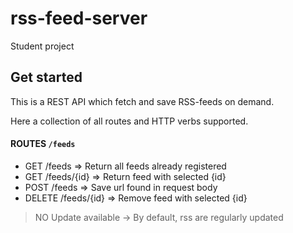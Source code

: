 # rss-feed-server

Student project

## Get started

This is a REST API which fetch and save RSS-feeds on demand.

Here a collection of all routes and HTTP verbs supported.

#### ROUTES `/feeds`
 - GET /feeds => Return all feeds already registered
 - GET /feeds/{id} => Return feed with selected {id}
 - POST /feeds => Save url found in request body
 - DELETE /feeds/{id} => Remove feed with selected {id}

>  NO Update available -> By default, rss are regularly updated   